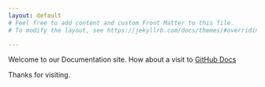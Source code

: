 ```yaml
---
layout: default
# Feel free to add content and custom Front Matter to this file.
# To modify the layout, see https://jekyllrb.com/docs/themes/#overriding-theme-defaults

---
```

Welcome to our Documentation site. How about a visit to [GitHub Docs](https://help.github.com/articles/setupgit2/)

Thanks for visiting.
